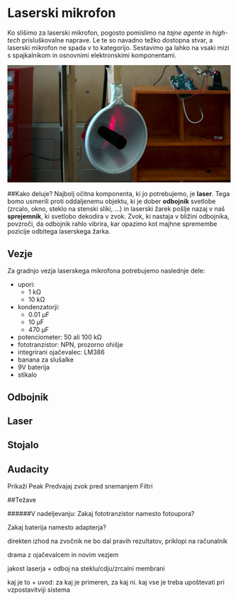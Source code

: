 # Laserski mikrofon
Ko slišimo za laserski mikrofon, pogosto pomislimo na _tajne agente_ in _high-tech_ prisluškovalne naprave. Le te so navadno težko dostopna stvar, a laserski mikrofon ne spada v to kategorijo. Sestavimo ga lahko na vsaki mizi s spajkalnikom in osnovnimi elektronskimi komponentami.

![alt text](slike/uvod.png "Postavljen sistem laserskega mikrofona")

##Kako deluje?
Najbolj očitna komponenta, ki jo potrebujemo, je **laser**. Tega bomo usmerili proti oddaljenemu objektu, ki je dober **odbojnik** svetlobe (zrcalo, okno, steklo na stenski sliki, ...) in laserski žarek pošlje nazaj v naš **sprejemnik**, ki svetlobo dekodira v zvok.
Zvok, ki nastaja v bližini odbojnika, povzroči, da odbojnik rahlo vibrira, kar opazimo kot majhne spremembe pozicije odbitega laserskega žarka.

## Vezje
Za gradnjo vezja laserskega mikrofona potrebujemo naslednje dele:
- upori:
   * 1 kΩ
   * 10 kΩ
- kondenzatorji:
   * 0.01 μF
   * 10 μF
   * 470 μF
- potenciometer: 50 ali 100 kΩ
- fototranzistor: NPN, prozorno ohišje
- integrirani ojačevalec: LM386
- banana za slušalke
- 9V baterija
- stikalo

## Odbojnik

## Laser

## Stojalo

## Audacity
Prikaži Peak
Predvajaj zvok pred snemanjem
Filtri

##Težave

######V nadeljevanju:
Zakaj fototranzistor namesto fotoupora?

Zakaj baterija namesto adapterja?

direkten izhod na zvočnik ne bo dal pravih rezultatov, priklopi na računalnik

drama z ojačevalcem in novim vezjem
 
jakost laserja + odboj na steklu/cdju/zrcalni membrani

kaj je to + uvod: za kaj je primeren, za kaj ni. kaj vse je treba upoštevati pri 
 vzpostavitviji sistema
